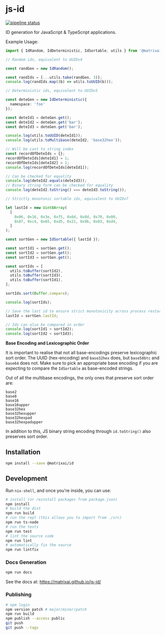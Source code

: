# js-id

[![pipeline status](https://gitlab.com/MatrixAI/open-source/js-id/badges/master/pipeline.svg)](https://gitlab.com/MatrixAI/open-source/js-id/commits/master)

ID generation for JavaScript & TypeScript applications.

Example Usage:

```ts
import { IdRandom, IdDeterministic, IdSortable, utils } from '@matrixai/id';

// Random ids, equivalent to UUIDv4

const randGen = new IdRandom();

const randIds = [...utils.take(randGen, 3)];
console.log(randIds.map((b) => utils.toUUID(b)));

// Deterministic ids, equivalent to UUIDv5

const deteGen = new IdDeterministic({
  namespace: 'foo'
});

const deteId1 = deteGen.get();
const deteId2 = deteGen.get('bar');
const deteId3 = deteGen.get('bar');

console.log(utils.toUUID(deteId1));
console.log(utils.toMultibase(deteId2, 'base32hex'));

// Will be cast to string index
const recordOfDeteIds = {};
recordOfDeteIds[deteId1] = 1;
recordOfDeteIds[deteId2] = 1;
console.log(recordOfDeteIds[deteId1]);

// Can be checked for equality
console.log(deteId2.equals(deteId3));
// Binary string form can be checked for equality
console.log(deteId2.toString() === deteId3.toString());

// Strictly monotonic sortable ids, equivalent to UUIDv7

let lastId = new Uint8Array(
  [
    0x06, 0x16, 0x3e, 0xf5, 0x6d, 0x8d, 0x70, 0x00,
    0x87, 0xc4, 0x65, 0xd5, 0x21, 0x9b, 0x03, 0xd4,
  ]
);

const sortGen = new IdSortable({ lastId });

const sortId1 = sortGen.get();
const sortId2 = sortGen.get();
const sortId3 = sortGen.get();

const sortIds = [
  utils.toBuffer(sortId2),
  utils.toBuffer(sortId3),
  utils.toBuffer(sortId1),
];

sortIds.sort(Buffer.compare);

console.log(sortIds);

// Save the last id to ensure strict monotonicity across process restarts
lastId = sortGen.lastId;

// Ids can also be compared in order
console.log(sortId1 < sortId2);
console.log(sortId2 < sortId3);
```

**Base Encoding and Lexicographic Order**

It is important to realise that not all base-encodings preserve lexicographic sort order. The UUID (hex-encoding) and `base32hex` does, but `base58btc` and `base64` does not. Make sure to pick an appropriate base encoding if you are expecting to compare the `IdSortable` as base-encoded strings.

Out of all the multibase encodings, the only ones that preserve sort order are:

```
base2
base8
base16
base16upper
base32hex
base32hexupper
base32hexpad
base32hexpadupper
```

In addition to this, JS binary string encoding through `id.toString()` also preserves sort order.

## Installation

```sh
npm install --save @matrixai/id
```

## Development

Run `nix-shell`, and once you're inside, you can use:

```sh
# install (or reinstall packages from package.json)
npm install
# build the dist
npm run build
# run the repl (this allows you to import from ./src)
npm run ts-node
# run the tests
npm run test
# lint the source code
npm run lint
# automatically fix the source
npm run lintfix
```

### Docs Generation

```sh
npm run docs
```

See the docs at: https://matrixai.github.io/js-id/

### Publishing

```sh
# npm login
npm version patch # major/minor/patch
npm run build
npm publish --access public
git push
git push --tags
```
